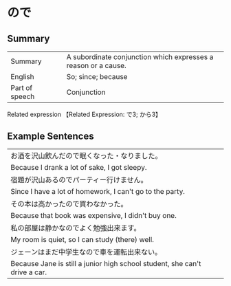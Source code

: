 # ので

## Summary

<table><tr>   <td>Summary<td>   <td>A subordinate conjunction which expresses a reason or a cause.</td><tr><tr>   <td>English<td>   <td>So; since; because</td><tr><tr>   <td>Part of speech<td>   <td>Conjunction</td><tr></table><tr>   <td>Related expression<td>   <td>【Related Expression: で3; から3】</td><tr></table></table>

## Example Sentences

<table><tr><td>お酒を沢山飲んだので眠くなった・なりました。<td><tr><tr><td>Because I drank a lot of sake, I got sleepy.<td><tr><tr><td>宿題が沢山あるのでパーティー行けません。<td><tr><tr><td>Since I have a lot of homework, I can't go to the party.<td><tr><tr><td>その本は高かったので買わなかった。<td><tr><tr><td>Because that book was expensive, I didn't buy one.<td><tr><tr><td>私の部屋は静かなのでよく勉強出来ます。<td><tr><tr><td>My room is quiet, so I can study (there) well.<td><tr><tr><td>ジェーンはまだ中学生なので車を運転出来ない。<td><tr><tr><td>Because Jane is still a junior high school student, she can't drive a car.<td><tr></table>

